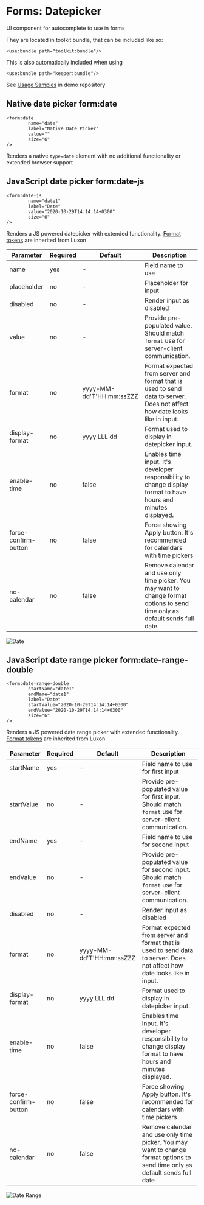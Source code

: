 # Forms: Datepicker

UI component for autocomplete to use in forms

They are located in toolkit bundle, that can be included like so:

```xhtml
<use:bundle path="toolkit:bundle"/>
```

This is also automatically included when using

```xhtml
<use:bundle path="keeper:bundle"/>
```

See [Usage Samples](https://github.com/spiral/app-keeper/blob/master/app/views/keeper/showcase/datepicker.dark.php) in
demo repository

## Native date picker form:date

```xhtml
<form:date
        name="date"
        label="Native Date Picker"
        value=""
        size="6"
/>
```

Renders a native `type=date` element with no additional functionality or extended browser support

## JavaScript date picker form:date-js

```xhtml
<form:date-js
        name="date1"
        label="Date"
        value="2020-10-29T14:14:14+0300"
        size="6"
/>
```

Renders a JS powered datepicker with extended
functionality. [Format tokens](https://moment.github.io/luxon/docs/manual/formatting.html#table-of-tokens) are inherited
from Luxon

| Parameter            | Required | Default                  | Description                                                                                                                  |
|----------------------|----------|--------------------------|------------------------------------------------------------------------------------------------------------------------------|
| name                 | yes      | -                        | Field name to use                                                                                                            |
| placeholder          | no       | -                        | Placeholder for input                                                                                                        |
| disabled             | no       | -                        | Render input as disabled                                                                                                     |
| value                | no       | -                        | Provide pre-populated value. Should match `format` use for server-client communication.                                      |
| format               | no       | yyyy-MM-dd'T'HH:mm:ssZZZ | Format expected from server and format that is used to send data to server. Does not affect how date looks like in input.    |
| display-format       | no       | yyyy LLL dd              | Format used to display in datepicker input.                                                                                  |
| enable-time          | no       | false                    | Enables time input. It's developer responsibility to change display format to have hours and minutes displayed.              |
| force-confirm-button | no       | false                    | Force showing Apply button. It's recommended for calendars with time pickers                                                 |
| no-calendar          | no       | false                    | Remove calendar and use only time picker. You may want to change format options to send time only as default sends full date |

![Date](https://user-images.githubusercontent.com/16134699/103222720-b7c27180-4935-11eb-9cc4-81ee3a2a0275.png)

## JavaScript date range picker form:date-range-double

```xhtml
<form:date-range-double
        startName="date1"
        endName="date1"
        label="Date"
        startValue="2020-10-29T14:14:14+0300"
        endValue="2020-10-29T14:14:14+0300"
        size="6"
/>
```

Renders a JS powered date range picker with extended
functionality. [Format tokens](https://moment.github.io/luxon/docs/manual/formatting.html#table-of-tokens) are inherited
from Luxon

| Parameter            | Required | Default                  | Description                                                                                                                  |
|----------------------|----------|--------------------------|------------------------------------------------------------------------------------------------------------------------------|
| startName            | yes      | -                        | Field name to use for first input                                                                                            |
| startValue           | no       | -                        | Provide pre-populated value for first input. Should match `format` use for server-client communication.                      |
| endName              | yes      | -                        | Field name to use for second input                                                                                           |
| endValue             | no       | -                        | Provide pre-populated value for second input. Should match `format` use for server-client communication.                     |
| disabled             | no       | -                        | Render input as disabled                                                                                                     |
| format               | no       | yyyy-MM-dd'T'HH:mm:ssZZZ | Format expected from server and format that is used to send data to server. Does not affect how date looks like in input.    |
| display-format       | no       | yyyy LLL dd              | Format used to display in datepicker input.                                                                                  |
| enable-time          | no       | false                    | Enables time input. It's developer responsibility to change display format to have hours and minutes displayed.              |
| force-confirm-button | no       | false                    | Force showing Apply button. It's recommended for calendars with time pickers                                                 |
| no-calendar          | no       | false                    | Remove calendar and use only time picker. You may want to change format options to send time only as default sends full date |

![Date Range](https://user-images.githubusercontent.com/16134699/103222719-b729db00-4935-11eb-876f-496a14a80cc3.png)
